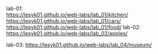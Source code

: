 lab-01:  
          https://lesyk01.github.io/web-labs/lab_01/kitchen/   
          https://lesyk01.github.io/web-labs/lab_01/cars/
          https://lesyk01.github.io/web-labs/lab_01/food/
lab-02:
          https://lesyk01.github.io/web-labs/lab_02/apples/

lab-03:
          https://lesyk01.github.io/web-labs/lab_04/museum/

